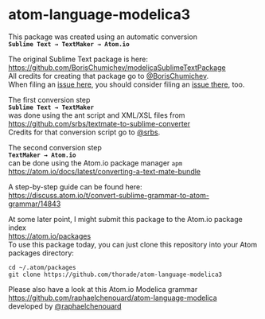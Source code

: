 # atom-language-modelica3

This package was created using an automatic conversion  
**`Sublime Text → TextMaker → Atom.io`**

The original Sublime Text package is here:  
https://github.com/BorisChumichev/modelicaSublimeTextPackage  
All credits for creating that package go to [@BorisChumichev](https://github.com/BorisChumichev).  
When filing an [issue here](../../issues),
you should consider filing an [issue there](https://github.com/BorisChumichev/modelicaSublimeTextPackage/issues), too.

The first conversion step  
**`Sublime Text → TextMaker`**  
was done using the ant script and XML/XSL files from  
https://github.com/srbs/textmate-to-sublime-converter  
Credits for that conversion script go to [@srbs](https://github.com/srbs).

The second conversion step  
**`TextMaker → Atom.io`**  
can be done using the Atom.io package manager `apm`  
https://atom.io/docs/latest/converting-a-text-mate-bundle

A step-by-step guide can be found here:  
https://discuss.atom.io/t/convert-sublime-grammar-to-atom-grammar/14843  

At some later point, I might submit this package to the Atom.io package index  
https://atom.io/packages  
To use this package today,
you can just clone this repository into your Atom packages directory:
```
cd ~/.atom/packages  
git clone https://github.com/thorade/atom-language-modelica3
```

Please also have a look at this Atom.io Modelica grammar  
https://github.com/raphaelchenouard/atom-language-modelica  
developed by [@raphaelchenouard](https://github.com/raphaelchenouard)
